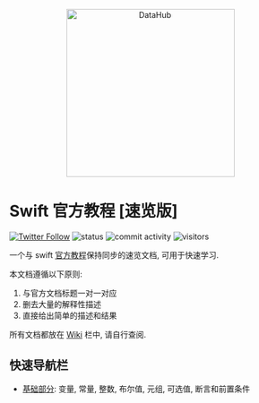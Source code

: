 <p align="center">
<img alt="DataHub" src="https://1000logos.net/wp-content/uploads/2020/09/Swift-Logo.png" height="300" />
</p>

# Swift 官方教程 [速览版]

[![Twitter Follow](https://img.shields.io/twitter/follow/YugenFring?style=social)](https://twitter.com/YugenFring)
![status](https://img.shields.io/badge/status-up-brightgreen)
![commit activity](https://img.shields.io/github/commit-activity/w/YugenFring/swift-tutorial-quickstart)
![visitors](https://visitor-badge.lithub.cc/badge?page_id=github.com/YugenFring/swift-tutorial-quickstart&left_color=red&right_color=green)

一个与 swift [官方教程](https://docs.swift.org/swift-book/documentation/the-swift-programming-language/aboutswift)保持同步的速览文档, 可用于快速学习.

本文档遵循以下原则:
1. 与官方文档标题一对一对应
2. 删去大量的解释性描述
3. 直接给出简单的描述和结果

所有文档都放在 [Wiki](https://github.com/YugenFring/swift-tutorial-quickstart/wiki) 栏中, 请自行查阅.

## 快速导航栏

- [基础部分](https://github.com/YugenFring/swift-tutorial-quickstart/wiki/1-%E5%9F%BA%E7%A1%80%E9%83%A8%E5%88%86-(The-Basics)): 变量, 常量, 整数, 布尔值, 元组, 可选值, 断言和前置条件
